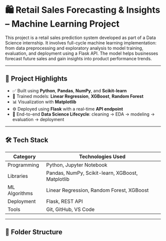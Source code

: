 # 🛍️ Retail Sales Forecasting & Insights – Machine Learning Project

This project is a retail sales prediction system developed as part of a Data Science internship. It involves full-cycle machine learning implementation: from data preprocessing and exploratory analysis to model training, evaluation, and deployment using a Flask API. The model helps businesses forecast future sales and gain insights into product performance trends.

---

## 📌 Project Highlights

- ✅ Built using **Python**, **Pandas**, **NumPy**, and **Scikit-learn**
- 🧠 Trained models: **Linear Regression**, **XGBoost**, **Random Forest**
- 📊 Visualization with **Matplotlib**
- ⚙️ Deployed using **Flask** with a real-time **API endpoint**
- 📁 End-to-end **Data Science Lifecycle**: cleaning → EDA → modeling → evaluation → deployment

---

## 🛠️ Tech Stack

| Category       | Technologies Used                                 |
|----------------|----------------------------------------------------|
| Programming    | Python, Jupyter Notebook                           |
| Libraries      | Pandas, NumPy, Scikit-learn, XGBoost, Matplotlib   |
| ML Algorithms  | Linear Regression, Random Forest, XGBoost          |
| Deployment     | Flask, REST API                                    |
| Tools          | Git, GitHub, VS Code                               |

---

## 📂 Folder Structure

